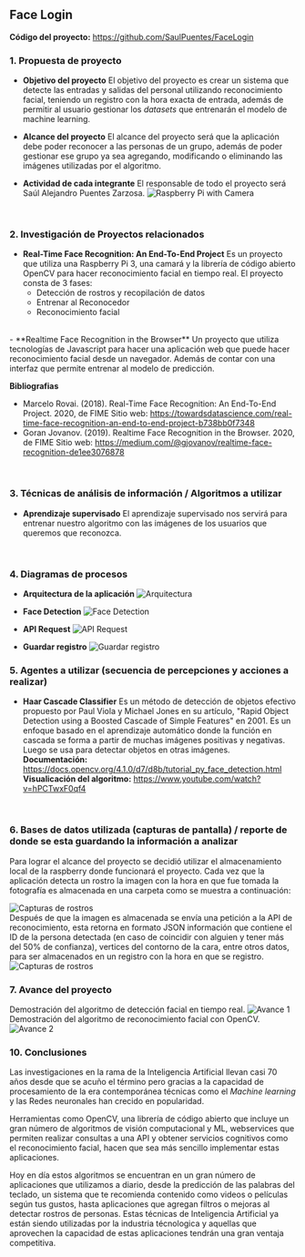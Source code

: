 ## Face Login

**Código del proyecto:** https://github.com/SaulPuentes/FaceLogin

### 1. Propuesta de proyecto
- **Objetivo del proyecto**
El objetivo del proyecto es crear un sistema que detecte las entradas y salidas del personal utilizando reconocimiento facial, teniendo un registro con la hora exacta de entrada, además de permitir al usuario gestionar los *datasets* que entrenarán el modelo de machine learning.


- **Alcance del proyecto**
El alcance del proyecto será que la aplicación debe poder reconocer a las personas de un grupo, además de poder gestionar ese grupo ya sea agregando, modificando o eliminando las imágenes utilizadas por el algoritmo. 

- **Actividad de cada integrante**
El responsable de todo el proyecto será Saúl Alejandro Puentes Zarzosa.
![Raspberry Pi with Camera](resources/Images/RaspberryPiWithCamera.jpg)
<br>

### 2. Investigación de Proyectos relacionados
- **Real-Time Face Recognition: An End-To-End Project**
Es un proyecto que utiliza una Raspberry Pi 3, una camará y la librería de código abierto OpenCV para hacer reconocimiento facial en tiempo real. El proyecto consta de 3 fases:
  - Detección de rostros y recopilación de datos
  - Entrenar al Reconocedor
  - Reconocimiento facial
<br>
- **Realtime Face Recognition in the Browser**
Un proyecto que utiliza tecnologías de Javascript para hacer una aplicación web que puede hacer reconocimiento facial desde un navegador. Además de contar con una interfaz que permite entrenar al modelo de predicción.


**Bibliografias**
- Marcelo Rovai. (2018). Real-Time Face Recognition: An End-To-End Project. 2020, de FIME Sitio web: https://towardsdatascience.com/real-time-face-recognition-an-end-to-end-project-b738bb0f7348
- Goran Jovanov. (2019). Realtime Face Recognition in the Browser. 2020, de FIME Sitio web: https://medium.com/@gjovanov/realtime-face-recognition-de1ee3076878
<br>

### 3. Técnicas de análisis de información / Algoritmos a utilizar
- **Aprendizaje supervisado**
  El aprendizaje supervisado nos servirá para entrenar nuestro algoritmo con las imágenes de los usuarios que queremos que reconozca.
<br>

### 4. Diagramas de procesos
- **Arquitectura de la aplicación**
![Arquitectura](resources/Images/FaceLogin-Architecture.png)

- **Face Detection**
![Face Detection](resources/Images/FaceLogin-Face%20detection.png)

- **API Request**
![API Request](resources/Images/FaceLogin-API%20Request.png)

- **Guardar registro**
![Guardar registro](resources/Images/FaceLogin-Guardar%20LOG.png)


### 5. Agentes a utilizar (secuencia de percepciones y acciones a realizar)
- **Haar Cascade Classifier**
  Es un método de detección de objetos efectivo propuesto por Paul Viola y Michael Jones en su artículo, "Rapid Object Detection using a Boosted Cascade of Simple Features" en 2001. Es un enfoque basado en el aprendizaje automático donde la función en cascada se forma a partir de muchas imágenes positivas y negativas. Luego se usa para detectar objetos en otras imágenes.
**Documentación:** https://docs.opencv.org/4.1.0/d7/d8b/tutorial_py_face_detection.html
**Visualicación del algoritmo:** https://www.youtube.com/watch?v=hPCTwxF0qf4
<br>

### 6. Bases de datos utilizada (capturas de pantalla) / reporte de donde se esta guardando la información a analizar
Para lograr el alcance del proyecto se decidió utilizar el almacenamiento local de la raspberry donde funcionará el proyecto. Cada vez que la aplicación detecta un rostro la imagen con la hora en que fue tomada la fotografía es almacenada en una carpeta como se muestra a continuación:

![Capturas de rostros](resources/Images/Captura-imagenes.png)
<br>
Después de que la imagen es almacenada se envía una petición a la API de reconocimiento, esta retorna en formato JSON información que contiene el ID de la persona detectada (en caso de coincidir con alguien y tener más del 50% de confianza), vertices del contorno de la cara, entre otros datos, para ser almacenados en un registro con la hora en que se registro.
![Capturas de rostros](resources/Images/Captura-logs.png)

### 7. Avance del proyecto
Demostración del algoritmo de detección facial en tiempo real.
![Avance 1](resources/Images/Avance-001.gif)
<br>
Demostración del algoritmo de reconocimiento facial con OpenCV.
![Avance 2](resources/Images/Avance-002.gif)

### 10. Conclusiones
Las investigaciones en la rama de la Inteligencia Artificial llevan casi 70 años desde que se acuño el término pero gracias a la capacidad de procesamiento de la era contemporánea técnicas como el *Machine learning* y las Redes neuronales han crecido en popularidad.

Herramientas como OpenCV, una librería de código abierto que incluye un gran número de algoritmos de visión computacional y ML, webservices que permiten realizar consultas a una API y obtener servicios cognitivos como el reconocimiento facial, hacen que sea más sencillo implementar estas aplicaciones.

Hoy en día estos algoritmos se encuentran en un gran número de aplicaciones que utilizamos a diario, desde la predicción de las palabras del teclado, un sistema que te recomienda contenido como videos o películas según tus gustos, hasta aplicaciones que agregan filtros o mejoras al detectar rostros de personas. Estas técnicas de Inteligencia Artificial ya están siendo utilizadas por la industria técnologica y aquellas que aprovechen la capacidad de estas aplicaciones tendrán una gran ventaja competitiva.
